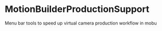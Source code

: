 # MotionBuilderProductionSupport
Menu bar tools to speed up virtual camera production workflow in mobu
